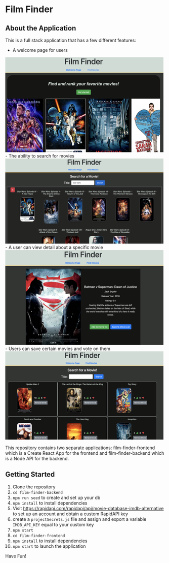 # Film Finder

## About the Application

This is a full stack application that has a few different features:

 - A welcome page for users
<img src="/screenshots/homepage.png" alt="Welcome Page" width="500"/>
 - The ability to search for movies
<img src="/screenshots/search.png" alt="Search For Movies" width="500"/>
 - A user can view detail about a specific movie
<img src="/screenshots/movieDetail.png" alt="View Movie Detail" width="500"/>
 - Users can save certain movies and vote on them
<img src="/screenshots/vote.png" alt="Vote On Saved Movies" width="500"/>

This repository contains two separate applications: film-finder-frontend which is a Create React App for the frontend and film-finder-backend which is a Node API for the backend.

## Getting Started
1. Clone the repository
2. `cd film-finder-backend`
3. `npm run seed` to create and set up your db
4. `npm install` to install dependencies
5. Visit https://rapidapi.com/rapidapi/api/movie-database-imdb-alternative to set up an account and obtain a custom RapidAPI key
6. create a `projectSecrets.js` file and assign and export a variable `IMDB_API_KEY` equal to your custom key
7. `npm start`
8. `cd film-finder-frontend`
9. `npm install` to install dependencies
10. `npm start` to launch the application


Have Fun!
